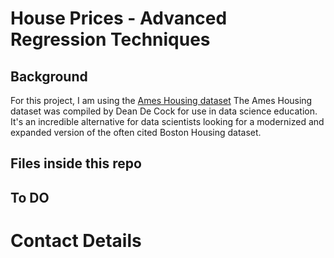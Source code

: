 # House Prices - Advanced Regression Techniques

## Background
For this project, I am using the [Ames Housing dataset](https://www.kaggle.com/competitions/house-prices-advanced-regression-techniques/overview)
The Ames Housing dataset was compiled by Dean De Cock for use in data science education. It's an incredible alternative for data scientists looking for a modernized and expanded version of the often cited Boston Housing dataset. 

## Files inside this repo

## To DO

# Contact Details
